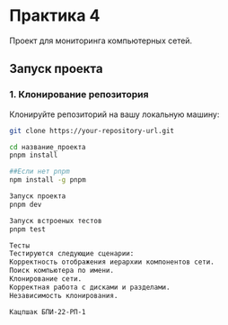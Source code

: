 # Практика 4

Проект для мониторинга компьютерных сетей.

## Запуск проекта

### 1. Клонирование репозитория

Клонируйте репозиторий на вашу локальную машину:

```bash
git clone https://your-repository-url.git

cd название_проекта
pnpm install

##Если нет pnpm
npm install -g pnpm

Запуск проекта
pnpm dev

Запуск встроеных тестов
pnpm test

Тесты
Тестируются следующие сценарии:
Корректность отображения иерархии компонентов сети.
Поиск компьютера по имени.
Клонирование сети.
Корректная работа с дисками и разделами.
Независимость клонирования.

Кацпшак БПИ-22-РП-1

